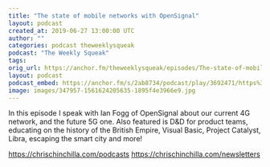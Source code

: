 ```yaml
---
title: "The state of mobile networks with OpenSignal"
layout: podcast
created_at: 2019-06-27 13:00:00 UTC
author: ""
categories: podcast theweeklysqueak
podcast: "The Weekly Squeak"
tags:
orig_url: https://anchor.fm/theweeklysqueak/episodes/The-state-of-mobile-networks-with-OpenSignal-e4f6fn
layout: podcast
podcast_embed: https://anchor.fm/s/2ab8734/podcast/play/3692471/https%3A%2F%2Fd3ctxlq1ktw2nl.cloudfront.net%2Fstaging%2F2019-5-27%2F17710082-44100-2-924cb40295ce9.m4a
image: images/347957-1561624205635-1895f4e3966e9.jpg
---
```

In this episode I speak with Ian Fogg of OpenSignal about our current 4G network, and the future 5G one. Also featured is D&D for product teams, educating on the history of the British Empire, Visual Basic, Project Catalyst, Libra, escaping the smart city and more!

https://chrischinchilla.com/podcasts
https://chrischinchilla.com/newsletters